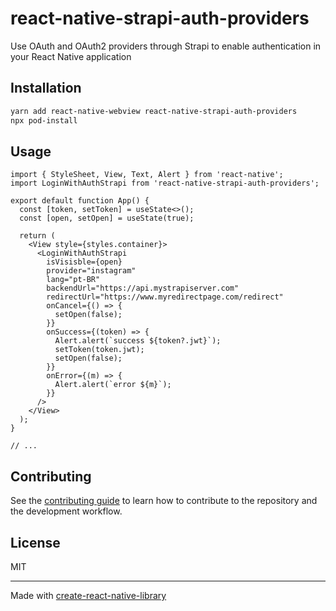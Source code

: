 # react-native-strapi-auth-providers

Use OAuth and OAuth2 providers through Strapi to enable authentication in your React Native application

## Installation

```sh
yarn add react-native-webview react-native-strapi-auth-providers
npx pod-install
```

## Usage

```tsx
import { StyleSheet, View, Text, Alert } from 'react-native';
import LoginWithAuthStrapi from 'react-native-strapi-auth-providers';

export default function App() {
  const [token, setToken] = useState<>();
  const [open, setOpen] = useState(true);

  return (
    <View style={styles.container}>
      <LoginWithAuthStrapi
        isVisisble={open}
        provider="instagram"
        lang="pt-BR"
        backendUrl="https://api.mystrapiserver.com"
        redirectUrl="https://www.myredirectpage.com/redirect"
        onCancel={() => {
          setOpen(false);
        }}
        onSuccess={(token) => {
          Alert.alert(`success ${token?.jwt}`);
          setToken(token.jwt);
          setOpen(false);
        }}
        onError={(m) => {
          Alert.alert(`error ${m}`);
        }}
      />
    </View>
  );
}

// ...
```

## Contributing

See the [contributing guide](CONTRIBUTING.md) to learn how to contribute to the repository and the development workflow.

## License

MIT

---

Made with [create-react-native-library](https://github.com/callstack/react-native-builder-bob)

